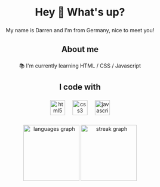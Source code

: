 <h1 align="center">Hey 👋 What's up?</h1>

###

<p align="center">My name is Darren and I'm from Germany, nice to meet you!</p>

###

<h2 align="center">About me</h2>

###

<p align="center">📚 I'm currently learning HTML / CSS / Javascript</p>

###

<h2 align="center">I code with</h2>

###

<div align="center">
  <img src="https://cdn.jsdelivr.net/gh/devicons/devicon/icons/html5/html5-original.svg" height="40" alt="html5 logo"  />
  <img width="12" />
  <img src="https://cdn.jsdelivr.net/gh/devicons/devicon/icons/css3/css3-original.svg" height="40" alt="css3 logo"  />
  <img width="12" />
  <img src="https://cdn.jsdelivr.net/gh/devicons/devicon/icons/javascript/javascript-original.svg" height="40" alt="javascript logo"  />
</div>

###

<div align="center">
  <img src="https://github-readme-stats.vercel.app/api/top-langs?username=xDarren1979&locale=en&hide_title=false&layout=compact&card_width=320&langs_count=10&theme=dark&hide_border=true&order=2" height="150" alt="languages graph"  />
  <img src="https://streak-stats.demolab.com?user=xDarren1979&locale=en&mode=daily&theme=dark&hide_border=true&border_radius=5&order=3" height="150" alt="streak graph"  />
</div>

###
